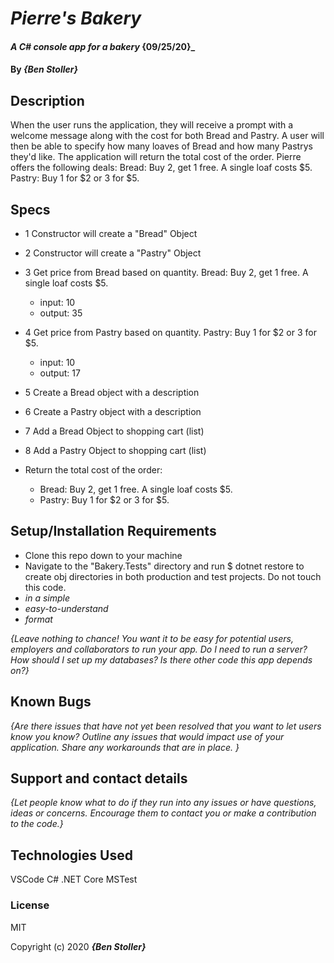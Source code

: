 # _Pierre's Bakery_

#### _A C# console app for a bakery_ {09/25/20}_

#### By _**{Ben Stoller}**_

## Description

When the user runs the application, they will receive a prompt with a welcome message along with the cost for both Bread and Pastry.
A user will then be able to specify how many loaves of Bread and how many Pastrys they'd like.
The application will return the total cost of the order.
Pierre offers the following deals:
Bread: Buy 2, get 1 free. A single loaf costs $5.
Pastry: Buy 1 for \$2 or 3 for $5.

## Specs

* 1 Constructor will create a "Bread" Object

* 2 Constructor will create a "Pastry" Object 

* 3 Get price from Bread based on quantity. Bread: Buy 2, get 1 free. A single loaf costs $5.
  * input: 10
  * output: 35

* 4 Get price from Pastry based on quantity. Pastry: Buy 1 for $2 or 3 for $5.
  * input: 10
  * output: 17

* 5 Create a Bread object with a description 

* 6 Create a Pastry object with a description 

* 7 Add a Bread Object to shopping cart (list)

* 8 Add a Pastry Object to shopping cart (list)

* Return the total cost of the order:
    *  Bread: Buy 2, get 1 free. A single loaf costs $5.
    *  Pastry: Buy 1 for $2 or 3 for $5.

## Setup/Installation Requirements

* Clone this repo down to your machine 
* Navigate to the "Bakery.Tests" directory and run $ dotnet restore to create obj directories in both production and test projects. Do not touch this code.
* _in a simple_
* _easy-to-understand_
* _format_

_{Leave nothing to chance! You want it to be easy for potential users, employers and collaborators to run your app. Do I need to run a server? How should I set up my databases? Is there other code this app depends on?}_

## Known Bugs

_{Are there issues that have not yet been resolved that you want to let users know you know?  Outline any issues that would impact use of your application.  Share any workarounds that are in place. }_

## Support and contact details

_{Let people know what to do if they run into any issues or have questions, ideas or concerns.  Encourage them to contact you or make a contribution to the code.}_

## Technologies Used

VSCode
C#
.NET Core
MSTest


### License

MIT

Copyright (c) 2020 **_{Ben Stoller}_**


